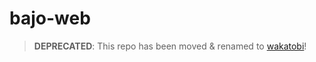 # bajo-web

> **DEPRECATED**: This repo has been moved & renamed to [wakatobi](https://github.com/ardhi/wakatobi)!

